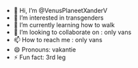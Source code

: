 - 👋 Hi, I’m @VenusPlaneetXanderV
- 👀 I’m interested in transgenders
- 🌱 I’m currently learning how to walk
- 💞️ I’m looking to collaborate on : only vans
- 📫 How to reach me : only vans
- 😄 Pronouns: vakantie
- ⚡ Fun fact: 3rd leg

<!---
VenusPlaneetXanderV/VenusPlaneetXanderV is a ✨ special ✨ repository because its `README.md` (this file) appears on your GitHub profile.
You can click the Preview link to take a look at your changes.
--->
